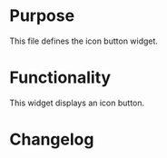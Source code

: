 # Purpose

This file defines the icon button widget.

# Functionality

This widget displays an icon button.

# Changelog

